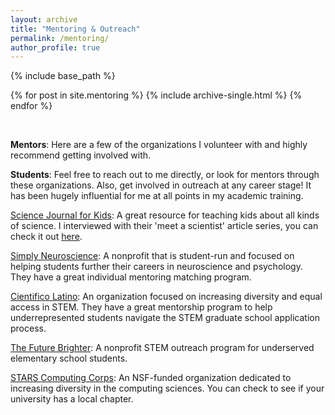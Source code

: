 ```yaml
---
layout: archive
title: "Mentoring & Outreach"
permalink: /mentoring/
author_profile: true
---
```


{% include base_path %}

{% for post in site.mentoring %}
  {% include archive-single.html %}
{% endfor %}

<br>

**Mentors**: Here are a few of the organizations I volunteer with and highly recommend getting involved with. 

**Students**: Feel free to reach out to me directly, or look for mentors through these organizations. Also, get involved in outreach at any career stage! It has been hugely influential for me at all points in my academic training.


[Science Journal for Kids](https://sciencejournalforkids.org/): A great resource for teaching kids about all kinds of science. I interviewed with their 'meet a scientist' article series, you can check it out [here](https://sciencejournalforkids.org/articles/lesson-ideas/meet-a-scientist-anne-draelos/).


[Simply Neuroscience](https://www.simplyneuroscience.org/): A nonprofit that is student-run and focused on helping students further their careers in neuroscience and psychology. They have a great individual mentoring matching program.   


[Cientifico Latino](https://www.cientificolatino.com/): An organization focused on increasing diversity and equal access in STEM. They have a great mentorship program to help underrepresented students navigate the STEM graduate school application process.


[The Future Brighter](https://www.thefuturebrighter.org/): A nonprofit STEM outreach program for underserved elementary school students.  


[STARS Computing Corps](http://starscomputingcorps.org/): An NSF-funded organization dedicated to increasing diversity in the computing sciences. You can check to see if your university has a local chapter.


